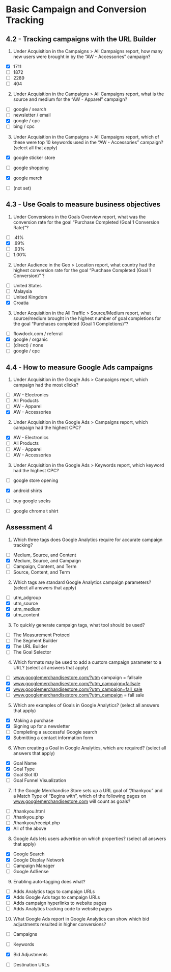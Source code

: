 # Basic Campaign and Conversion Tracking

## 4.2 - Tracking campaigns with the URL Builder

1. Under Acquisition in the Campaigns > All Campaigns report, how many new users were brought in by the “AW - Accessories” campaign?

- [x] 1711
- [ ] 1872
- [ ] 2289
- [ ] 404

2. Under Acquisition in the Campaigns > All Campaigns report, what is the source and medium for the “AW - Apparel” campaign?

- [ ] google / search
- [ ] newsletter / email
- [x] google / cpc
- [ ] bing / cpc

3. Under Acquisition in the Campaigns > All Campaigns report, which of these were top 10 keywords used in the “AW - Accessories” campaign?
(select all that apply)

- [x] google sticker store
- [ ] google shopping
- [x] google merch
- [ ] (not set)
 
 
 ## 4.3 - Use Goals to measure business objectives
 
 1. Under Conversions in the Goals Overview report, what was the conversion rate for the goal “Purchase Completed (Goal 1 Conversion Rate)”?

- [ ] .41%
- [x] .69%
- [ ] .93%
- [ ] 1.00%

2. Under Audience in the Geo > Location report, what country had the highest conversion rate for the goal “Purchase Completed (Goal 1 Conversion)” ?

- [ ] United States
- [ ] Malaysia
- [ ] United Kingdom
- [x] Croatia

3. Under Acquisition in the All Traffic > Source/Medium report, what source/medium brought in the highest number of goal completions for the goal “Purchases completed (Goal 1 Completions)”?

- [ ] flowdock.com / referral
- [x] google / organic
- [ ] (direct) / none
- [ ] google / cpc

## 4.4 - How to measure Google Ads campaigns

1. Under Acquisition in the Google Ads > Campaigns report, which campaign had the most clicks?

- [ ] AW - Electronics
- [ ] All Products
- [ ] AW - Apparel
- [x] AW - Accessories

2. Under Acquisition in the Google Ads > Campaigns report, which campaign had the highest CPC?

- [x] AW - Electronics
- [ ] All Products
- [ ] AW - Apparel
- [ ] AW - Accessories

3. Under Acquisition in the Google Ads > Keywords report, which keyword had the highest CPC?

- [ ] google store opening
- [x] android shirts
- [ ] buy google socks
- [ ] google chrome t shirt


 ## Assessment 4
 
 1. Which three tags does Google Analytics require for accurate campaign tracking?

- [ ] Medium, Source, and Content
- [x] Medium, Source, and Campaign
- [ ] Campaign, Content, and Term
- [ ] Source, Content, and Term

2. Which tags are standard Google Analytics campaign parameters?
(select all answers that apply)

- [ ] utm_adgroup
- [x] utm_source
- [x] utm_medium
- [x] utm_content

3. To quickly generate campaign tags, what tool should be used?

- [ ] The Measurement Protocol
- [ ] The Segment Builder
- [x] The URL Builder
- [ ] The Goal Selector

4. Which formats may be used to add a custom campaign parameter to a URL?
(select all answers that apply)

- [ ] www.googlemerchandisestore.com/?utm campaign = fallsale
- [x] www.googlemerchandisestore.com/?utm_campaign=fallsale
- [x] www.googlemerchandisestore.com/?utm_campaign=fall_sale
- [ ] www.googlemerchandisestore.com/?utm_campaign = fall sale

5. Which are examples of Goals in Google Analytics?
(select all answers that apply)

- [x] Making a purchase
- [x] Signing up for a newsletter
- [ ] Completing a successful Google search
- [x] Submitting a contact information form

6. When creating a Goal in Google Analytics, which are required?
(select all answers that apply)

- [x] Goal Name
- [x] Goal Type
- [x] Goal Slot ID
- [ ] Goal Funnel Visualization

7. If the Google Merchandise Store sets up a URL goal of “/thankyou” and a Match Type of “Begins with”, which of the following pages on www.googlemerchandisestore.com will count as goals?

- [ ] /thankyou.html
- [ ] /thankyou.php
- [ ] /thankyou/receipt.php
- [x] All of the above

8. Google Ads lets users advertise on which properties?
(select all answers that apply)

- [x] Google Search
- [x] Google Display Network
- [ ] Campaign Manager
- [ ] Google AdSense

9. Enabling auto-tagging does what?

- [ ] Adds Analytics tags to campaign URLs
- [x] Adds Google Ads tags to campaign URLs
- [ ] Adds campaign hyperlinks to website pages
- [ ] Adds Analytics tracking code to website pages

10. What Google Ads report in Google Analytics can show which bid adjustments resulted in higher conversions?

- [ ] Campaigns
- [ ] Keywords
- [x] Bid Adjustments
- [ ] Destination URLs
 
 
